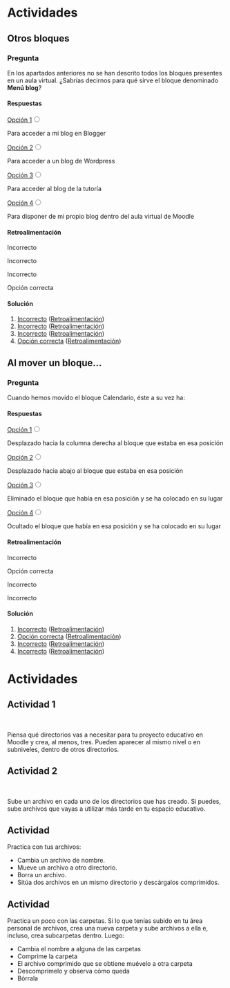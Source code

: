 
# Actividades

## Otros bloques

### Pregunta

En los apartados anteriores no se han descrito todos los bloques presentes en un aula virtual. ¿Sabrías decirnos para qué sirve el bloque denominado **Menú blog**?

#### Respuestas


<label class="sr-av" for="i43_5">[Opción 1](#answer-43_5)</label><input id="i43_5" name="option43_2" onclick="$exe.getFeedback(0,4,'43_2','multi')" type="radio"/>


Para acceder a mi blog en Blogger


<label class="sr-av" for="i43_127">[Opción 2](#answer-43_127)</label><input id="i43_127" name="option43_2" onclick="$exe.getFeedback(1,4,'43_2','multi')" type="radio"/>


Para acceder a un blog de Wordpress


<label class="sr-av" for="i43_130">[Opción 3](#answer-43_130)</label><input id="i43_130" name="option43_2" onclick="$exe.getFeedback(2,4,'43_2','multi')" type="radio"/>


Para acceder al blog de la tutoría


<label class="sr-av" for="i43_133">[Opción 4](#answer-43_133)</label><input id="i43_133" name="option43_2" onclick="$exe.getFeedback(3,4,'43_2','multi')" type="radio"/>


Para disponer de mi propio blog dentro del aula virtual de Moodle

#### Retroalimentación

Incorrecto

Incorrecto

Incorrecto

Opción correcta

#### Solución

1. [Incorrecto](#answer-43_5) ([Retroalimentación](#sa0b43_2))
1. [Incorrecto](#answer-43_127) ([Retroalimentación](#sa1b43_2))
1. [Incorrecto](#answer-43_130) ([Retroalimentación](#sa2b43_2))
1. [Opción correcta](#answer-43_133) ([Retroalimentación](#sa3b43_2))

## Al mover un bloque...

### Pregunta

Cuando hemos movido el bloque Calendario, éste a su vez ha:

#### Respuestas


<label class="sr-av" for="i45_5">[Opción 1](#answer-45_5)</label><input id="i45_5" name="option45_2" onclick="$exe.getFeedback(0,4,'45_2','multi')" type="radio"/>


Desplazado hacia la columna derecha al bloque que estaba en esa posición


<label class="sr-av" for="i45_136">[Opción 2](#answer-45_136)</label><input id="i45_136" name="option45_2" onclick="$exe.getFeedback(1,4,'45_2','multi')" type="radio"/>


Desplazado hacia abajo al bloque que estaba en esa posición


<label class="sr-av" for="i45_139">[Opción 3](#answer-45_139)</label><input id="i45_139" name="option45_2" onclick="$exe.getFeedback(2,4,'45_2','multi')" type="radio"/>


Eliminado el bloque que había en esa posición y se ha colocado en su lugar


<label class="sr-av" for="i45_142">[Opción 4](#answer-45_142)</label><input id="i45_142" name="option45_2" onclick="$exe.getFeedback(3,4,'45_2','multi')" type="radio"/>


Ocultado el bloque que había en esa posición y se ha colocado en su lugar

#### Retroalimentación

Incorrecto

Opción correcta

Incorrecto

Incorrecto

#### Solución

1. [Incorrecto](#answer-45_5) ([Retroalimentación](#sa0b45_2))
1. [Opción correcta](#answer-45_136) ([Retroalimentación](#sa1b45_2))
1. [Incorrecto](#answer-45_139) ([Retroalimentación](#sa2b45_2))
1. [Incorrecto](#answer-45_142) ([Retroalimentación](#sa3b45_2))


# Actividades

## Actividad 1


 



Piensa qué directorios vas a necesitar para tu proyecto educativo en
Moodle y crea, al menos, tres. Pueden aparecer al mismo nivel o en
subniveles, dentro de otros directorios.


## Actividad 2

 

Sube un archivo en cada uno de los directorios que has creado. Si puedes, sube archivos que vayas a utilizar más tarde en tu espacio educativo.

## Actividad

Practica con tus archivos:

- Cambia un archivo de nombre.
- Mueve un archivo a otro directorio.
- Borra un archivo.
- Sitúa dos archivos en un mismo directorio y descárgalos comprimidos.

## Actividad

Practica un poco con las carpetas. Si lo que tenías subido en tu área personal de archivos, crea una nueva carpeta y sube archivos a ella e, incluso, crea subcarpetas dentro. Luego:

- Cambia el nombre a alguna de las carpetas
- Comprime la carpeta
- El archivo comprimido que se obtiene muévelo a otra carpeta
- Descomprímelo y observa cómo queda
- Bórrala
